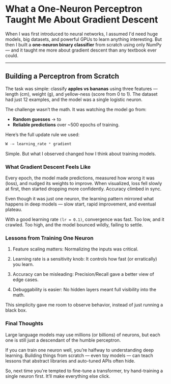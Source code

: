 # What a One-Neuron Perceptron Taught Me About Gradient Descent

When I was first introduced to neural networks, I assumed I'd need huge models, big datasets, and powerful GPUs to learn anything interesting. But then I built a **one-neuron binary classifier** from scratch using only NumPy — and it taught me more about gradient descent than any textbook ever could.

---

## Building a Perceptron from Scratch

The task was simple: classify **apples vs bananas** using three features — length (cm), weight (g), and yellow-ness (score from 0 to 1). The dataset had just 12 examples, and the model was a single logistic neuron.

The challenge wasn’t the math. It was watching the model go from:
- **Random guesses** → to
- **Reliable predictions** over ~500 epochs of training.

Here’s the full update rule we used:

```python
W -= learning_rate * gradient
```

Simple. But what I observed changed how I think about training models.

### What Gradient Descent Feels Like
Every epoch, the model made predictions, measured how wrong it was (loss), and nudged its weights to improve. When visualized, loss fell slowly at first, then started dropping more confidently. Accuracy climbed in sync.

Even though it was just one neuron, the learning pattern mirrored what happens in deep models — slow start, rapid improvement, and eventual plateau.

With a good learning rate `(lr = 0.1)`, convergence was fast. Too low, and it crawled. Too high, and the model bounced wildly, failing to settle.

### Lessons from Training One Neuron
1. Feature scaling matters: Normalizing the inputs was critical.

2. Learning rate is a sensitivity knob: It controls how fast (or erratically) you learn.

3. Accuracy can be misleading: Precision/Recall gave a better view of edge cases.

4. Debuggability is easier: No hidden layers meant full visibility into the math.

This simplicity gave me room to observe behavior, instead of just running a black box.

### Final Thoughts
Large language models may use millions (or billions) of neurons, but each one is still just a descendant of the humble perceptron.

If you can train one neuron well, you’re halfway to understanding deep learning. Building things from scratch — even toy models — can teach lessons that abstract libraries and auto-tuned APIs often hide.

So, next time you're tempted to fine-tune a transformer, try hand-training a single neuron first. It’ll make everything else click.